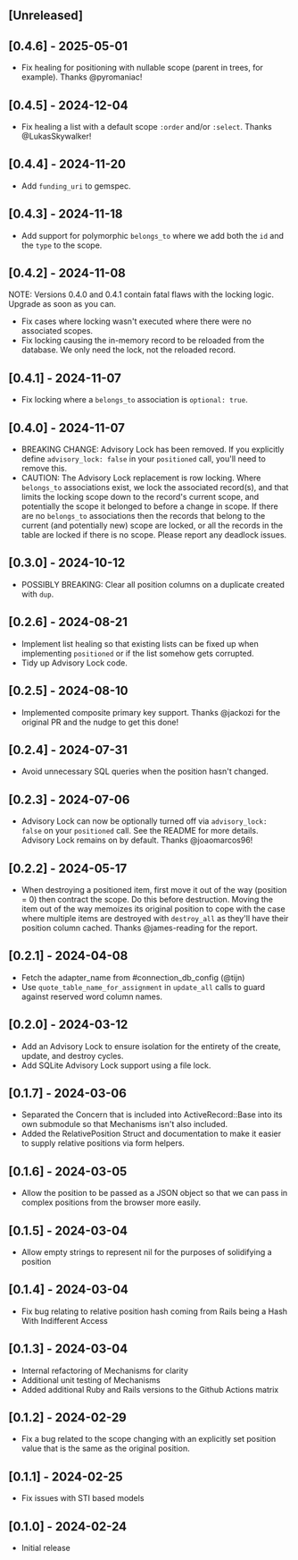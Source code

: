 ## [Unreleased]

## [0.4.6] - 2025-05-01

- Fix healing for positioning with nullable scope (parent in trees, for example). Thanks @pyromaniac!

## [0.4.5] - 2024-12-04

- Fix healing a list with a default scope `:order` and/or `:select`. Thanks @LukasSkywalker!

## [0.4.4] - 2024-11-20

- Add `funding_uri` to gemspec.

## [0.4.3] - 2024-11-18

- Add support for polymorphic `belongs_to` where we add both the `id` and the `type` to the scope.

## [0.4.2] - 2024-11-08

NOTE: Versions 0.4.0 and 0.4.1 contain fatal flaws with the locking logic. Upgrade as soon as you can.

- Fix cases where locking wasn't executed where there were no associated scopes.
- Fix locking causing the in-memory record to be reloaded from the database. We only need the lock, not the reloaded record.

## [0.4.1] - 2024-11-07

- Fix locking where a `belongs_to` association is `optional: true`.

## [0.4.0] - 2024-11-07

- BREAKING CHANGE: Advisory Lock has been removed. If you explicitly define `advisory_lock: false` in your `positioned` call, you'll need to remove this.
- CAUTION: The Advisory Lock replacement is row locking. Where `belongs_to` associations exist, we lock the associated record(s), and that limits the locking scope down to the record's current scope, and potentially the scope it belonged to before a change in scope. If there are no `belongs_to` associations then the records that belong to the current (and potentially new) scope are locked, or all the records in the table are locked if there is no scope. Please report any deadlock issues.

## [0.3.0] - 2024-10-12

- POSSIBLY BREAKING: Clear all position columns on a duplicate created with `dup`.

## [0.2.6] - 2024-08-21

- Implement list healing so that existing lists can be fixed up when implementing `positioned` or if the list somehow gets corrupted.
- Tidy up Advisory Lock code.

## [0.2.5] - 2024-08-10

- Implemented composite primary key support. Thanks @jackozi for the original PR and the nudge to get this done!

## [0.2.4] - 2024-07-31

- Avoid unnecessary SQL queries when the position hasn't changed.

## [0.2.3] - 2024-07-06

- Advisory Lock can now be optionally turned off via `advisory_lock: false` on your `positioned` call. See the README for more details. Advisory Lock remains on by default. Thanks @joaomarcos96!

## [0.2.2] - 2024-05-17

- When destroying a positioned item, first move it out of the way (position = 0) then contract the scope. Do this before destruction. Moving the item out of the way memoizes its original position to cope with the case where multiple items are destroyed with `destroy_all` as they'll have their position column cached. Thanks @james-reading for the report.

## [0.2.1] - 2024-04-08

- Fetch the adapter_name from #connection_db_config (@tijn)
- Use `quote_table_name_for_assignment` in `update_all` calls to guard against reserved word column names.

## [0.2.0] - 2024-03-12

- Add an Advisory Lock to ensure isolation for the entirety of the create, update, and destroy cycles.
- Add SQLite Advisory Lock support using a file lock.

## [0.1.7] - 2024-03-06

- Separated the Concern that is included into ActiveRecord::Base into its own submodule so that Mechanisms isn't also included.
- Added the RelativePosition Struct and documentation to make it easier to supply relative positions via form helpers.

## [0.1.6] - 2024-03-05

- Allow the position to be passed as a JSON object so that we can pass in complex positions from the browser more easily.

## [0.1.5] - 2024-03-04

- Allow empty strings to represent nil for the purposes of solidifying a position

## [0.1.4] - 2024-03-04

- Fix bug relating to relative position hash coming from Rails being a Hash With Indifferent Access

## [0.1.3] - 2024-03-04

- Internal refactoring of Mechanisms for clarity
- Additional unit testing of Mechanisms
- Added additional Ruby and Rails versions to the Github Actions matrix

## [0.1.2] - 2024-02-29

- Fix a bug related to the scope changing with an explicitly set position value that is the same as the original position.

## [0.1.1] - 2024-02-25

- Fix issues with STI based models

## [0.1.0] - 2024-02-24

- Initial release
